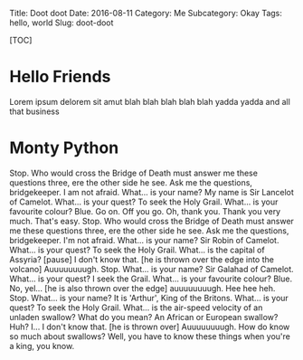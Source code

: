 Title: Doot doot
Date: 2016-08-11
Category: Me
Subcategory: Okay
Tags: hello, world
Slug: doot-doot

[TOC]

# Hello Friends #

Lorem ipsum delorem sit amut blah blah blah blah blah yadda yadda and all that business

# Monty Python #

Stop. Who would cross the Bridge of Death must answer me these questions three,
ere the other side he see. Ask me the questions, bridgekeeper.
I am not afraid. What... is your name? My name is Sir Lancelot of Camelot.
What... is your quest? To seek the Holy Grail. What... is your favourite colour?
Blue. Go on. Off you go. Oh, thank you. Thank you very much. That's easy.
Stop. Who would cross the Bridge of Death must answer me these questions three,
ere the other side he see. Ask me the questions, bridgekeeper. I'm not afraid.
What... is your name? Sir Robin of Camelot. What... is your quest? To seek the Holy Grail.
What... is the capital of Assyria? [pause] I don't know that. [he is thrown over the edge into the volcano]
Auuuuuuuugh. Stop. What... is your name? Sir Galahad of Camelot. What... is your quest?
I seek the Grail. What... is your favourite colour? Blue. No, yel... [he is also thrown over the edge]
auuuuuuuugh. Hee hee heh. Stop. What... is your name? It is 'Arthur', King of the Britons.
What... is your quest? To seek the Holy Grail. What... is the air-speed velocity of an unladen swallow?
What do you mean? An African or European swallow? Huh? I... I don't know that.
[he is thrown over] Auuuuuuuugh. How do know so much about swallows?
Well, you have to know these things when you're a king, you know.